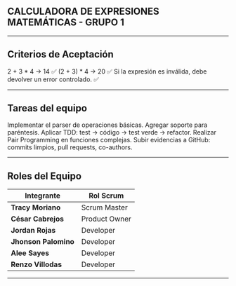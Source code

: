 ## CALCULADORA DE EXPRESIONES MATEMÁTICAS - GRUPO 1

---

## Criterios de Aceptación
2 + 3 * 4 → 14 ✅
(2 + 3) * 4 → 20 ✅
Si la expresión es inválida, debe devolver un error controlado. ✅

---

## Tareas del equipo
Implementar el parser de operaciones básicas.
Agregar soporte para paréntesis.
Aplicar TDD: test → código → test verde → refactor.
Realizar Pair Programming en funciones complejas.
Subir evidencias a GitHub: commits limpios, pull requests, co-authors.

---

## Roles del Equipo

| Integrante           | Rol Scrum     |
|--------------------- |---------------|
| **Tracy Moriano**    | Scrum Master  |
| **César Cabrejos**   | Product Owner |
| **Jordan Rojas**     | Developer     |
| **Jhonson Palomino** | Developer     |
| **Alee Sayes**       | Developer     |
| **Renzo Villodas**   | Developer     |
-------------------------------------------------------------
 
